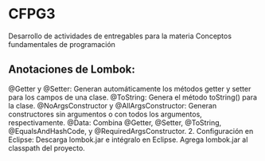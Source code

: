 # CFPG3
Desarrollo de actividades de entregables para la materia Conceptos fundamentales de programación

## Anotaciones de Lombok:
@Getter y @Setter: Generan automáticamente los métodos getter y setter para los campos de una clase.
@ToString: Genera el método toString() para la clase.
@NoArgsConstructor y @AllArgsConstructor: Generan constructores sin argumentos o con todos los argumentos, respectivamente.
@Data: Combina @Getter, @Setter, @ToString, @EqualsAndHashCode, y @RequiredArgsConstructor.
2. Configuración en Eclipse:
Descarga lombok.jar e intégralo en Eclipse.
Agrega lombok.jar al classpath del proyecto.